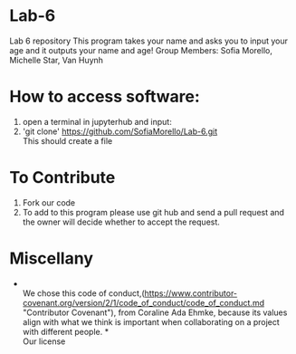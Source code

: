 # Lab-6
Lab 6 repository 
 This program takes your name and asks you to input your age and it outputs your name and age!
Group Members: Sofia Morello, Michelle Star, Van Huynh

# How to access software:
1. open a terminal in jupyterhub and input:
2. 'git clone' https://github.com/SofiaMorello/Lab-6.git
<br />This should create a file 

# To Contribute
1. Fork our code 
2. To add to this program please use git hub and send a pull request and the owner will decide whether to accept the request.

# Miscellany
* <br /> We chose this code of conduct,(https://www.contributor-covenant.org/version/2/1/code_of_conduct/code_of_conduct.md "Contributor Covenant"), from Coraline Ada Ehmke, because its values align with what we think is important when collaborating on a project with different people.
*<br /> Our license 
